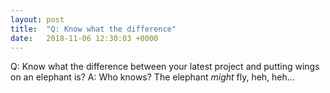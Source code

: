 ```yaml
---
layout: post
title:  "Q: Know what the difference"
date:   2018-11-06 12:30:03 +0000
---
```

Q:	Know what the difference between your latest project
	and putting wings on an elephant is?
A:	Who knows?  The elephant *might* fly, heh, heh...

